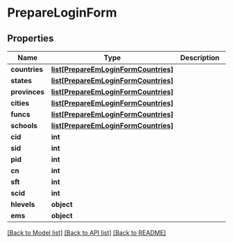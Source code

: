 # PrepareLoginForm

## Properties
Name | Type | Description | Notes
------------ | ------------- | ------------- | -------------
**countries** | [**list[PrepareEmLoginFormCountries]**](PrepareEmLoginFormCountries.md) |  | [optional] 
**states** | [**list[PrepareEmLoginFormCountries]**](PrepareEmLoginFormCountries.md) |  | [optional] 
**provinces** | [**list[PrepareEmLoginFormCountries]**](PrepareEmLoginFormCountries.md) |  | [optional] 
**cities** | [**list[PrepareEmLoginFormCountries]**](PrepareEmLoginFormCountries.md) |  | [optional] 
**funcs** | [**list[PrepareEmLoginFormCountries]**](PrepareEmLoginFormCountries.md) |  | [optional] 
**schools** | [**list[PrepareEmLoginFormCountries]**](PrepareEmLoginFormCountries.md) |  | [optional] 
**cid** | **int** |  | [optional] 
**sid** | **int** |  | [optional] 
**pid** | **int** |  | [optional] 
**cn** | **int** |  | [optional] 
**sft** | **int** |  | [optional] 
**scid** | **int** |  | [optional] 
**hlevels** | **object** |  | [optional] 
**ems** | **object** |  | [optional] 

[[Back to Model list]](../README.md#documentation-for-models) [[Back to API list]](../README.md#documentation-for-api-endpoints) [[Back to README]](../README.md)

